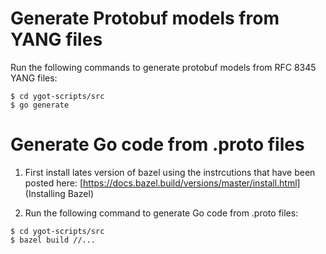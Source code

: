# Generate Protobuf models from YANG files

Run the following commands to generate protobuf models from RFC 8345 YANG files:

```console
$ cd ygot-scripts/src
$ go generate
```

# Generate Go code from .proto files

1. First install lates version of bazel using the instrcutions that have been posted here: [https://docs.bazel.build/versions/master/install.html] (Installing Bazel)

2. Run the following command to generate Go code from .proto files:

```console
$ cd ygot-scripts/src
$ bazel build //...
```
